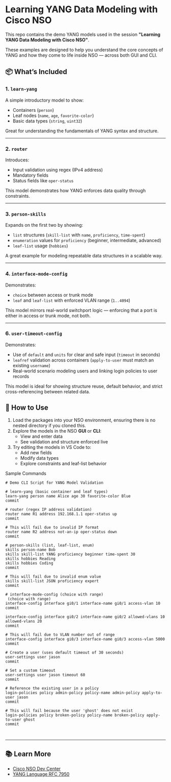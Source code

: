 # Learning YANG Data Modeling with Cisco NSO

This repo contains the demo YANG models used in the session **"Learning YANG Data Modeling with Cisco NSO"**.

These examples are designed to help you understand the core concepts of YANG and how they come to life inside NSO — across both GUI and CLI.

## 📦 What’s Included

### 1. `learn-yang`
A simple introductory model to show:
- Containers (`person`)
- Leaf nodes (`name`, `age`, `favorite-color`)
- Basic data types (`string`, `uint32`)

Great for understanding the fundamentals of YANG syntax and structure.

---

### 2. `router`
Introduces:
- Input validation using regex (IPv4 address)
- Mandatory fields
- Status fields like `oper-status`

This model demonstrates how YANG enforces data quality through constraints.

---

### 3. `person-skills`
Expands on the first two by showing:
- `list` structures (`skill-list` with `name`, `proficiency`, `time-spent`)
- `enumeration` values for `proficiency` (beginner, intermediate, advanced)
- `leaf-list` usage (`hobbies`)

A great example for modeling repeatable data structures in a scalable way.

---

### 4. `interface-mode-config`
Demonstrates:
- `choice` between access or trunk mode
- `leaf` and `leaf-list` with enforced VLAN range (`1..4094`)

This model mirrors real-world switchport logic — enforcing that a port is either in access or trunk mode, not both.

---

### 6. `user-timeout-config`
Demonstrates:
- Use of `default` and `units` for clear and safe input (`timeout` in seconds)
- `leafref` validation across containers (`apply-to-user` must match an existing `username`)
- Real-world scenario modeling users and linking login policies to user records

This model is ideal for showing structure reuse, default behavior, and strict cross-referencing between related data.



## 🔧 How to Use

1. Load the packages into your NSO environment, ensuring there is no nested directory if you cloned this. 
2. Explore the models in the NSO **GUI** or **CLI**:
   - View and enter data
   - See validation and structure enforced live
3. Try editing the models in VS Code to:
   - Add new fields
   - Modify data types
   - Explore constraints and leaf-list behavior

Sample Commands

```
# Demo CLI Script for YANG Model Validation

# learn-yang (basic container and leaf types)
learn-yang person name Alice age 30 favorite-color Blue
commit

# router (regex IP address validation)
router name R1 address 192.168.1.1 oper-status up
commit

# This will fail due to invalid IP format
router name R2 address not-an-ip oper-status down
commit

# person-skills (list, leaf-list, enum)
skills person-name Bob
skills skill-list YANG proficiency beginner time-spent 30
skills hobbies Reading
skills hobbies Coding
commit

# This will fail due to invalid enum value
skills skill-list JSON proficiency expert
commit

# interface-mode-config (choice with range)
 (choice with range)
interface-config interface gi0/1 interface-name gi0/1 access-vlan 10
commit

interface-config interface gi0/2 interface-name gi0/2 allowed-vlans 10 allowed-vlans 20
commit

# This will fail due to VLAN number out of range
interface-config interface gi0/3 interface-name gi0/3 access-vlan 5000
commit

# Create a user (uses default timeout of 30 seconds)
user-settings user jason
commit

# Set a custom timeout
user-settings user jason timeout 60
commit

# Reference the existing user in a policy
login-policies policy admin-policy policy-name admin-policy apply-to-user jason
commit

# This will fail because the user 'ghost' does not exist
login-policies policy broken-policy policy-name broken-policy apply-to-user ghost
commit



```


---

## 📚 Learn More

- [Cisco NSO Dev Center](https://developer.cisco.com/nso/)
- [YANG Language RFC 7950](https://datatracker.ietf.org/doc/html/rfc7950)

